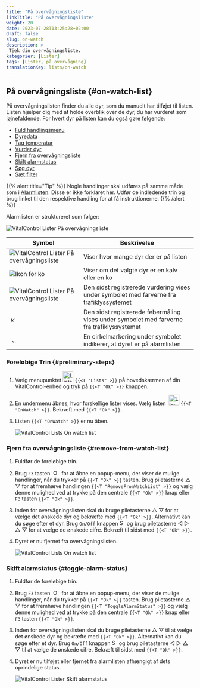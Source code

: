 ```yaml
---
title: "På overvågningsliste"
linkTitle: "På overvågningsliste"
weight: 20
date: 2023-07-28T13:25:28+02:00
draft: false
slug: on-watch
description: >
 Tjek din overvågningsliste.
kategorier: [Lister]
tags: [Lister, på overvågning]
translationKey: lists/on-watch
---
```

## På overvågningsliste {#on-watch-list}

På overvågningslisten finder du alle dyr, som du manuelt har tilføjet til listen. Listen hjælper dig med at holde overblik over de dyr, du har vurderet som iøjnefaldende. For hvert dyr på listen kan du også gøre følgende:

- [Fuld handlingsmenu](../alarm/#full-action-menu)
- [Dyredata](../alarm/#animal-data)
- [Tag temperatur](../alarm/#take-temperature)
- [Vurder dyr](../alarm/#rate-animal)
- [Fjern fra overvågningsliste](#remove-from-watch-list)
- [Skift alarmstatus](#toggle-alarm-status)
- [Søg dyr](../alarm/#search-animal)
- [Sæt filter](../alarm/#set-filter)

{{% alert title="Tip" %}}
Nogle handlinger skal udføres på samme måde som i [Alarmlisten](../alarm). Disse er ikke forklaret her. Udfør de indledende trin og brug linket til den respektive handling for at få instruktionerne.
{{% /alert %}}

Alarmlisten er struktureret som følger:

   ![VitalControl Lister På overvågningsliste](../images/onwatchstructure.png "Struktur af overvågningslisten")

|Symbol   | Beskrivelse
|---------|-----
| ![VitalControl Lister På overvågningsliste](../images/kopf.png "Tæller besætningsstørrelse") | Viser hvor mange dyr der er på listen
| ![Ikon for ko](../images/kopf2.png "Kohoved") | Viser om det valgte dyr er en kalv eller en ko
| ![VitalControl Lister På overvågningsliste](../images/auge.png "Vurdering") | Den sidst registrerede vurdering vises under symbolet med farverne fra trafiklyssystemet
| &nbsp;<img src="/icons/actions/temperature.svg" width="12" align="bottom" alt="Kropstemperatur" title="Kropstemperatur" /> | Den sidst registrerede febermåling vises under symbolet med farverne fra trafiklyssystemet
| &nbsp;&nbsp;<img src="/icons/header/alarm.svg" width="8" align="bottom" alt="Vis dyr på alarm" title="Dyr på alarm" /> | En cirkelmarkering under symbolet indikerer, at dyret er på alarmlisten

### Foreløbige Trin {#preliminary-steps}

1. Vælg menupunktet <img src="/icons/main/lists.svg" width="28" align="bottom" alt="Lists" /> `{{<T "Lists" >}}` på hovedskærmen af din VitalControl-enhed og tryk på `{{<T "Ok" >}}` knappen.

2. En undermenu åbnes, hvor forskellige lister vises. Vælg listen &nbsp;<img src="/icons/lists/onwatch.svg" width="28" align="bottom" alt="List 'On watch'" /> `{{<T "OnWatch" >}}`. Bekræft med `{{<T "Ok" >}}`.

3. Listen `{{<T "OnWatch" >}}` er nu åben.

   ![VitalControl Lists On watch list](../images/firststeps2.png "Preliminary Steps")

### Fjern fra overvågningsliste {#remove-from-watch-list}

1. Fuldfør de foreløbige trin.

2. Brug `F3` tasten &nbsp;<img src="/icons/footer/open-popup.svg" width="15" align="bottom" alt="Open popup" />&nbsp; for at åbne en popup-menu, der viser de mulige handlinger, når du trykker på `{{<T "Ok" >}}` tasten. Brug piletasterne △ ▽ for at fremhæve handlingen `{{<T "RemoveFromWatchList" >}}` og vælg denne mulighed ved at trykke på den centrale `{{<T "Ok" >}}` knap eller `F3` tasten `{{<T "Ok" >}}`.

3. Inden for overvågningslisten skal du bruge piletasterne △ ▽ for at vælge det ønskede dyr og bekræfte med `{{<T "Ok" >}}`. Alternativt kan du søge efter et dyr. Brug `On/Off` knappen <img src="/icons/footer/search.svg" width="15" align="bottom" alt="Search" /> og brug piletasterne ◁ ▷ △ ▽ for at vælge de ønskede cifre. Bekræft til sidst med `{{<T "Ok" >}}`.

4. Dyret er nu fjernet fra overvågningslisten.

   ![VitalControl Lists On watch list](../images/remove.png "Remove from watch list")

### Skift alarmstatus {#toggle-alarm-status}

1. Fuldfør de foreløbige trin.

2. Brug `F3` tasten &nbsp;<img src="/icons/footer/open-popup.svg" width="15" align="bottom" alt="Open popup" />&nbsp; for at åbne en popup-menu, der viser de mulige handlinger, når du trykker på `{{<T "Ok" >}}` tasten. Brug piletasterne △ ▽ for at fremhæve handlingen `{{<T "ToggleAlarmStatus" >}}` og vælg denne mulighed ved at trykke på den centrale `{{<T "Ok" >}}` knap eller `F3` tasten `{{<T "Ok" >}}`.


3. Inden for overvågningslisten skal du bruge piletasterne △ ▽ til at vælge det ønskede dyr og bekræfte med `{{<T "Ok" >}}`. Alternativt kan du søge efter et dyr. Brug `On/Off` knappen <img src="/icons/footer/search.svg" width="15" align="bottom" alt="Search" /> og brug piletasterne ◁ ▷ △ ▽ til at vælge de ønskede cifre. Bekræft til sidst med `{{<T "Ok" >}}`.

4. Dyret er nu tilføjet eller fjernet fra alarmlisten afhængigt af dets oprindelige status.

   ![VitalControl Lister Skift alarmstatus](../images/alarmstatus.png "Skift alarmstatus")

